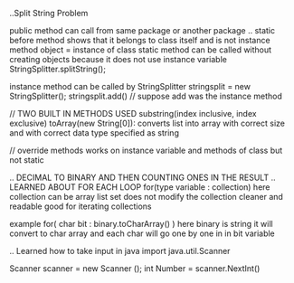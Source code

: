 ..Split String Problem

public method can call from same package or another package
.. static before method shows that it belongs to class itself and is not
instance method
object = instance of class
static method can be called without creating objects because it does not
use instance variable
StringSplitter.splitString();

instance method can be called by
StringSplitter stringsplit = new StringSplitter();
stringsplit.add() // suppose add was the instance method

// TWO BUILT IN METHODS USED
substring(index inclusive, index exclusive)
toArray(new String[0]): converts list into array with correct size and with correct data type specified as string

// override methods works on instance variable and methods of class but not static


.. DECIMAL TO BINARY AND THEN COUNTING ONES IN THE RESULT
.. LEARNED ABOUT FOR EACH LOOP
for(type variable : collection)
here collection can be array list set
does not modify the collection
cleaner and readable
good for iterating collections

example
for( char bit : binary.toCharArray() )
here binary is string it will convert to char array and each char will go one by one in in bit variable

.. Learned how to take input in java
import java.util.Scanner

Scanner scanner = new Scanner ();
int Number = scanner.NextInt()
